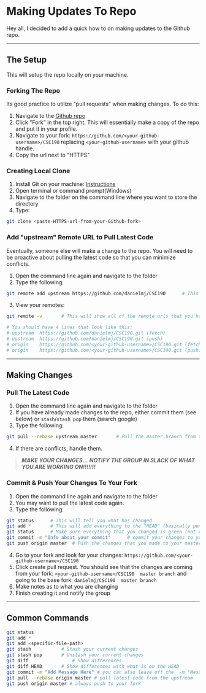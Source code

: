 # Making Updates To Repo

Hey all, I decided to add a quick how to on making updates to the Github repo.

---

## The Setup

This will setup the repo locally on your machine.

### Forking The Repo

Its good practice to utilize "pull requests" when making changes. To do this:

1. Navigate to the [Github repo](https://github.com/danielmj/CSC190)
2. Click "Fork" in the top right. This will essentially make a copy of the repo and put it in your profile.
3. Navigate to your fork: `https://github.com/<your-github-username>/CSC190` replacing `<your-github-username>` with your github handle.
4. Copy the url next to "HTTPS"

### Creating Local Clone

1. Install Git on your machine: [Instructions](https://help.github.com/articles/set-up-git/)
2. Open terminal or command prompt(Windows)
3. Navigate to the folder on the command line where you want to store the directory
4. Type:
```bash
git clone <paste-HTTPS-url-from-your-Github-fork>
```

### Add "upstream" Remote URL to Pull Latest Code

Eventually, someone else will make a change to the repo. You will need to be proactive about pulling the latest code so that you can minimize conflicts.

1. Open the command line again and navigate to the folder
2. Type the following:

```bash
git remote add upstream https://github.com/danielmj/CSC190      # This is the master branch
```

3. View your remotes:

```bash
git remote -v 		# This will show all of the remote urls that you have stored

# You should have 4 lines that look like this:
# upstream 	https://github.com/danielmj/CSC190.git (fetch)
# upstream 	https://github.com/danielmj/CSC190.git (push)
# origin 	https://github.com/<your-github-username>/CSC190.git (fetch)
# origin 	https://github.com/<your-github-username>/CSC190.git (push)
```
---

## Making Changes

### Pull The Latest Code

1. Open the command line again and navigate to the folder
2. If you have already made changes to the repo, either commit them (see below) or `stash`/`stash pop` them (search google) 
3. Type the following:

```bash
git pull --rebase upstream master		# Pull the master branch from the upstream url and integrate with current code
```

4. If there are conflicts, handle them.

> ***MAKE YOUR CHANGES...***
> ***NOTIFY THE GROUP IN SLACK OF WHAT YOU ARE WORKING ON!!!!!!!***

### Commit & Push Your Changes To Your Fork

1. Open the command line again and navigate to the folder
2. You may want to pull the latest code again.
3. Type the following:

```bash
git status 		# This will tell you what has changed
git add *		# This will add everything to the "HEAD" (basically pending commit)
git status		# Make sure everything that you changed is green (not red)
git commit -m "Info about your commit" 		# commit your changes to your local repo copy
git push origin master	# Push the changes that you made to your master branch to the origin remote url (your fork of the repo)
```

4. Go to your fork and look for your changes:  `https://github.com/<your-github-username>/CSC190`
5. Click create pull request. You should see that the changes are coming from your fork: `<your-github-username>/CSC190  master branch` and going to the base fork: `danielmj/CSC190  master branch`
6. Make notes as to what you are changing
7. Finish creating it and notify the group

---

## Common Commands

```bash
git status
git add *
git add <specific-file-path>
git stash			# Stash your current changes
git stash pop		# Unstash your current changes
git diff				# Show differences
git diff HEAD		# Show differences with what is on the HEAD
git commit -m "Add Message Here" # you can also leave off the `-m "Message` part. It will give you a vim window to type in.
git pull --rebase origin master # pull latest code from the upstream
git push origin master # always push to your fork
```


